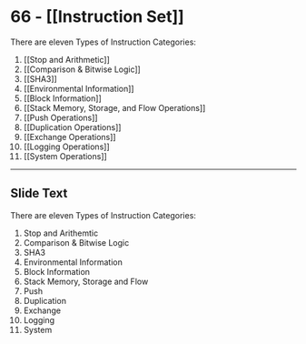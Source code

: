 # 66 - [[Instruction Set]]


There are eleven Types of Instruction Categories:
1. [[Stop and Arithmetic]]
2. [[Comparison & Bitwise Logic]]
3. [[SHA3]]
4. [[Environmental Information]]
5. [[Block Information]]
6. [[Stack Memory, Storage, and Flow Operations]]
7. [[Push Operations]]
8. [[Duplication Operations]]
9. [[Exchange Operations]]
10. [[Logging Operations]]
11. [[System Operations]] 

---
## Slide Text
There are eleven Types of Instruction Categories:
1. Stop and Arithemtic
2. Comparison & Bitwise Logic
3. SHA3
4. Environmental Information
5. Block Information
6. Stack Memory, Storage and Flow
7. Push
8. Duplication
9. Exchange
10. Logging
11. System 
